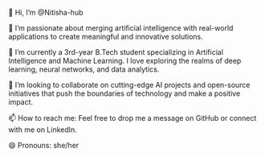 👋 Hi, I’m @Nitisha-hub

👀 I’m passionate about merging artificial intelligence with real-world applications to create meaningful and innovative solutions.

🌱 I’m currently a 3rd-year B.Tech student specializing in Artificial Intelligence and Machine Learning. I love exploring the realms of deep learning, neural networks, and data analytics.

💞️ I’m looking to collaborate on cutting-edge AI projects and open-source initiatives that push the boundaries of technology and make a positive impact.

📫 How to reach me: Feel free to drop me a message on GitHub or connect with me on LinkedIn.

😄 Pronouns: she/her


